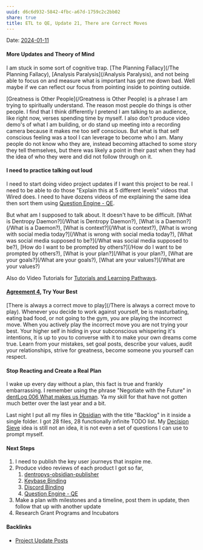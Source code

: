 ```yaml
---
uuid: d6c6d932-5842-4fbc-a67d-1759c2c2bb02
share: true
title: ETL to QE, Update 21, There are Correct Moves
---
```

Date: [2024-01-11](/2024-01-11)

#### More Updates and Theory of Mind

I am stuck in some sort of cognitive trap. [The Planning Fallacy](/The Planning Fallacy), [Analysis Paralysis](/Analysis Paralysis), and not being able to focus on and measure what is important has got me down bad. Well maybe if we can reflect our focus from pointing inside to pointing outside.

[Greatness is Other People](/Greatness is Other People) is a phrase I am trying to spiritually understand. The reason most people do things is other people. I find that I think differently I pretend I am talking to an audience, like right now, verses spending time by myself. I also don't produce video demo's of what I am building, or do stand up meeting into a recording camera because it makes me too self conscious. But what is that self conscious feeling was a tool I can leverage to become who I am. Many people do not know who they are, instead becoming attached to some story they tell themselves, but there was likely a point in their past when they had the idea of who they were and did not follow through on it.

#### I need to practice talking out loud

I need to start doing video project updates if I want this project to be real. I need to be able to do those "Explain this at 5 different levels" videos that Wired does. I need to have dozens videos of me explaining the same idea then sort them using [Question Engine - QE](/cc5cc49d-f554-4f29-b31a-b8789688e6a3).

But what am I supposed to talk about. It doesn't have to be difficult. [What is Dentropy Daemon?](/What is Dentropy Daemon?), [What is a Daemon?](/What is a Daemon?), [What is context?](/What is context?), [What is wrong with social media today?](/What is wrong with social media today?), [What was social media supposed to be?](/What was social media supposed to be?), [How do I want to be prompted by others?](/How do I want to be prompted by others?), [What is your plan?](/What is your plan?), [What are your goals?](/What are your goals?), [What are your values?](/What are your values?)

Also do Video Tutorials for [Tutorials and Learning Pathways](/b554fe38-0be3-4e5e-a817-41077f5f6e69).

#### [Agreement 4](/30d15098-b195-4d4d-990e-2479fd42d62f), Try Your Best

[There is always a correct move to play](/There is always a correct move to play). Whenever you decide to work against yourself, be is masturbating, eating bad food, or not going to the gym, you are playing the incorrect move. When you actively play the incorrect move you are not trying your best. Your higher self in hiding in your subconscious whispering it's intentions, it is up to you to converse with it to make your own dreams come true. Learn from your mistakes, set goal posts, describe your values, audit your relationships, strive for greatness, become someone you yourself can respect.
#### Stop Reacting and Create a Real Plan

I wake up every day without a plan, this fact is true and frankly embarrassing. I remember using the phrase "Negotiate with the Future" in [dentLog 006 What makes us Human](/b6791906-cb7c-4d41-83a0-0871922a755d). Ya my skill for that have not gotten much better over the last year and a bit.

Last night I put all my files in [Obsidian](/f76a085e-f2c8-43bd-a852-47760f01e401) with the title "Backlog" in it inside a single folder. I got 28 files, 28 functionally infinite TODO list. My [Decision Sieve](/293e4694-14ed-45ab-8fd5-7c84fee0a2b6) idea is still not an idea, it is not even a set of questions I can use to prompt myself.

#### Next Steps

1. I need to publish the key user journeys that inspire me.
2. Produce video reviews of each product I got so far,
	1. [dentropys-obsidian-publisher](/f43d858e-c32e-4d15-bfc4-456bb7f56ceb)
	2. [Keybase Binding](/3ff1df10-10b8-4206-b9b2-3bbad4b748d5)
	3. [Discord Binding](/1c376bfd-75ef-4c0d-9e23-3680653de55f)
	4. [Question Engine - QE](/cc5cc49d-f554-4f29-b31a-b8789688e6a3)
3. Make a plan with milestones and a timeline, post them in update, then follow that up with another update
4. Research Grant Programs and Incubators

#### Backlinks

* [Project Update Posts](/4c45797f-8d43-4277-a5c1-de8df9aa7876)